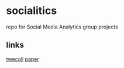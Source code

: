 # socialitics
repo for Social Media Analytics group projects

## links
[twecoll](https://medium.com/@Luca/how-to-collect-any-twitter-follower-network-with-the-python-script-twecoll-c482eeb61f77)
[paper](http://cs229.stanford.edu/proj2014/Ruishan%20Liu,%20Yang%20Zhao,%20Liuyu%20Zhou,%20Predict%20Influencers%20in%20the%20Social%20Network.pdf)

